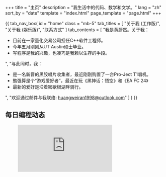 +++
title = "主页"
description = "我生活中的代码、数学和文学。"
lang = "zh"
sort_by = "date"
template = "index.html"
page_template = "page.html"
+++


{{ tab_nav_box(
        id = "home"
        class = "mb-5"
        tab_titles = [
            "关于我 (工作版)",
            "关于我 (娱乐版)",
            "联系方式"
        ]
        tab_contents = [
            "我是黄蔚然。关于我：
            <ul>
              <li>目前在一家量化交易公司担任C++软件工程师。</li>
              <li>今年五月刚刚从UT Austin硕士毕业。</li>
              <li>写程序是我的兴趣，也凑巧是我赖以生存的手段。</li>
            </ul>",
            "与此同时，我：
            <ul>
              <li>是一名新晋的黑胶唱片收集者，最近刚刚购置了一台Pro-Ject T1唱机。</li>
              <li>勉强算是个“游戏爱好者”，最近在玩《黑神话：悟空》和《EA FC 24》</li>
              <li>最新的爱好是沿着密歇根湖畔骑行。</li>
            </ul>",
            "欢迎通过邮件与我联络: <a href='mailto:huangweiran1998@outlook.com'>huangweiran1998@outlook.com</a>"
        ]
    )
}}

## 每日编程动态

<figure><embed src="https://wakatime.com/share/@c2b10ff7-0b0f-409e-a083-aada74b2744c/5d2d5541-f180-4a09-b9a9-eae55090bcbc.svg"></embed></figure>


